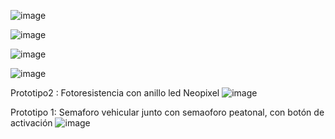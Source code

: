 
![image](https://user-images.githubusercontent.com/39937850/187279557-a36f2ccd-dfd0-4467-a74a-c75c8038ef29.png)


![image](https://user-images.githubusercontent.com/39937850/183481893-5ff424b7-af74-4f13-b5a9-88e7dd125045.png)




![image](https://user-images.githubusercontent.com/39937850/182253938-d01e82cc-fd53-4779-8c3f-b365b20974f2.png)




![image](https://user-images.githubusercontent.com/39937850/180884398-1a04fefd-f12e-4ffd-989f-3ebe44c6079f.png)





Prototipo2 : Fotoresistencia con anillo led Neopixel
![image](https://user-images.githubusercontent.com/39937850/180133779-895e5269-ef30-4a5d-95be-47807729d657.png)


Prototipo 1: Semaforo vehicular junto con semaoforo peatonal, con botón de activación
![image](https://user-images.githubusercontent.com/39937850/178195684-2100e4a1-ceeb-472c-bcf5-c085e1dba9ab.png)

